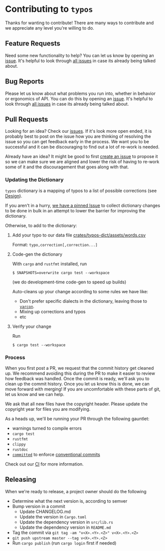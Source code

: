 # Contributing to `typos`

Thanks for wanting to contribute! There are many ways to contribute and we
appreciate any level you're willing to do.

## Feature Requests

Need some new functionality to help?  You can let us know by opening an
[issue][new issue]. It's helpful to look through [all issues][all issues] in
case its already being talked about.

## Bug Reports

Please let us know about what problems you run into, whether in behavior or
ergonomics of API.  You can do this by opening an [issue][new issue]. It's
helpful to look through [all issues][all issues] in case its already being
talked about.

## Pull Requests

Looking for an idea? Check our [issues][issues]. If it's look more open ended,
it is probably best to post on the issue how you are thinking of resolving the
issue so you can get feedback early in the process. We want you to be
successful and it can be discouraging to find out a lot of re-work is needed.

Already have an idea?  It might be good to first [create an issue][new issue]
to propose it so we can make sure we are aligned and lower the risk of having
to re-work some of it and the discouragement that goes along with that.

### Updating the Dictionary

`typos` dictionary is a mapping of typos to a list of possible corrections (see [Design](docs/design.md)).

If you aren't in a hurry, [we have a pinned
Issue](https://github.com/crate-ci/typos/issues) to collect dictionary changes
to be done in bulk in an attempt to lower the barrier for improving the dictionary.

Otherwise, to add to the dictionary:

1. Add your typo to our data file [crates/typos-dict/assets/words.csv](crates/typos-dict/assets/words.csv)

   Format: `typo,correction[,correction...]`

2. Code-gen the dictionary

   With `cargo` and `rustfmt` installed, run
   ```console
   $ SNAPSHOTS=overwrite cargo test --workspace
   ```
   (we do development-time code-gen to speed up builds)
   
   Auto-cleans up your change according to some rules we have like:
   - Don't prefer specific dialects in the dictionary, leaving those to [`varcon`](http://wordlist.aspell.net/varcon-readme/).
   - Mixing up corrections and typos
   - etc

3. Verify your change

   Run
   ```console
   $ cargo test --workspace
   ```

### Process

When you first post a PR, we request that the commit history get cleaned
up.  We recommend avoiding this during the PR to make it easier to review how
feedback was handled. Once the commit is ready, we'll ask you to clean up the
commit history.  Once you let us know this is done, we can move forward with
merging!  If you are uncomfortable with these parts of git, let us know and we
can help.

We ask that all new files have the copyright header.  Please update the
copyright year for files you are modifying.

As a heads up, we'll be running your PR through the following gauntlet:
- warnings turned to compile errors
- `cargo test`
- `rustfmt`
- `clippy`
- `rustdoc`
- [`committed`](https://github.com/crate-ci/committed) to enforce [conventional commits](https://www.conventionalcommits.org)

Check out our [CI][CI] for more information.

## Releasing

When we're ready to release, a project owner should do the following
- Determine what the next version is, according to semver
- Bump version in a commit
  - Update CHANGELOG.md
  - Update the version in `Cargo.toml`
  - Update the dependency version in `src/lib.rs`
  - Update the dependency version in `README.md`
- Tag the commit via `git tag -am "v<X>.<Y>.<Z>" v<X>.<Y>.<Z>`
- `git push upstream master --tag v<X>.<Y>.<Z>`
- Run `cargo publish` (run `cargo login` first if needed)

[issues]: https://github.com/crate-ci/typos/issues
[new issue]: https://github.com/crate-ci/typos/issues/new
[all issues]: https://github.com/crate-ci/typos/issues?utf8=%E2%9C%93&q=is%3Aissue
[CI]: ./.github/workflows/
